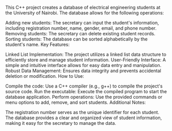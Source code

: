 This C++ project creates a database of electrical engineering students at the University of Nairobi. The database allows for the following operations:

Adding new students: The secretary can input the student's information, including registration number, name, gender, email, and phone number.
Removing students: The secretary can delete existing student records.
Sorting students: The database can be sorted alphabetically by the student's name.
Key Features:

Linked List Implementation: The project utilizes a linked list data structure to efficiently store and manage student information.
User-Friendly Interface: A simple and intuitive interface allows for easy data entry and manipulation.
Robust Data Management: Ensures data integrity and prevents accidental deletion or modification.
How to Use:

Compile the code: Use a C++ compiler (e.g., g++) to compile the project's source code.
Run the executable: Execute the compiled program to start the database application.
Perform operations: Use the provided commands or menu options to add, remove, and sort students.
Additional Notes:

The registration number serves as the unique identifier for each student.
The database provides a clear and organized view of student information, making it easy for the secretary to manage the data.
